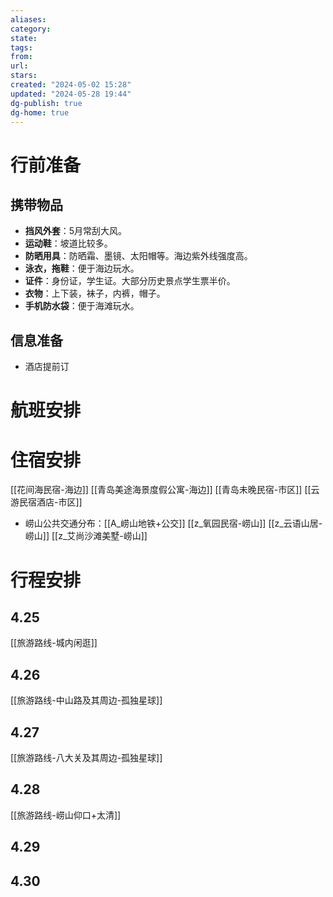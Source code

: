 ```yaml
---
aliases: 
category: 
state: 
tags: 
from: 
url: 
stars: 
created: "2024-05-02 15:28"
updated: "2024-05-28 19:44"
dg-publish: true
dg-home: true
---
```

# 行前准备
## 携带物品
- **挡风外套**：5月常刮大风。
- **运动鞋**：坡道比较多。
- **防晒用具**：防晒霜、墨镜、太阳帽等。海边紫外线强度高。
- **泳衣，拖鞋**：便于海边玩水。
- **证件**：身份证，学生证。大部分历史景点学生票半价。
- **衣物**：上下装，袜子，内裤，帽子。
- **手机防水袋**：便于海滩玩水。
## 信息准备
- 酒店提前订
# 航班安排

# 住宿安排
[[花间海民宿-海边]]
[[青岛美途海景度假公寓-海边]]
[[青岛未晚民宿-市区]]
[[云游民宿酒店-市区]]
- 崂山公共交通分布：[[A_崂山地铁+公交]]
[[z_氧园民宿-崂山]]
[[z_云语山居-崂山]]
[[z_艾尚沙滩美墅-崂山]]
# 行程安排
## 4.25
[[旅游路线-城内闲逛]]
## 4.26
[[旅游路线-中山路及其周边-孤独星球]]
## 4.27
[[旅游路线-八大关及其周边-孤独星球]]
## 4.28
[[旅游路线-崂山仰口+太清]]
## 4.29

## 4.30



